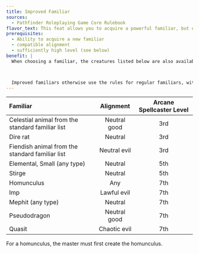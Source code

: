 ```yaml
---
title: Improved Familiar
sources:
  - Pathfinder Roleplaying Game Core Rulebook
flavor_text: This feat allows you to acquire a powerful familiar, but only when you could normally acquire a new familiar.
prerequisites:
  - Ability to acquire a new familiar
  - compatible alignment
  - sufficiently high level (see below)
benefit: |
  When choosing a familiar, the creatures listed below are also available to you. You may choose a familiar with an alignment up to one step away on each alignment axis (lawful through chaotic, good through evil).<table>



  Improved familiars otherwise use the rules for regular familiars, with two exceptions: if the creature's type is something other than animal, its type does not change; and improved familiars do not gain the ability to speak with other creatures of their kind (although many of them already have the ability to communicate).
---
```


| Familiar                                         |  Alignment   | Arcane Spellcaster Level |
|:-------------------------------------------------|:------------:|:------------------------:|
| Celestial animal from the standard familiar list | Neutral good |           3rd            |
| Dire rat                                         |   Neutral    |           3rd            |
| Fiendish animal from the standard familiar list  | Neutral evil |           3rd            |
| Elemental, Small (any type)                      |   Neutral    |           5th            |
| Stirge                                           |   Neutral    |           5th            |
| Homunculus                                       |     Any      |           7th            |
| Imp                                              | Lawful evil  |           7th            |
| Mephit (any type)                                |   Neutral    |           7th            |
| Pseudodragon                                     | Neutral good |           7th            |
| Quasit                                           | Chaotic evil |           7th            |

For a homunculus, the master must first create the homunculus.

